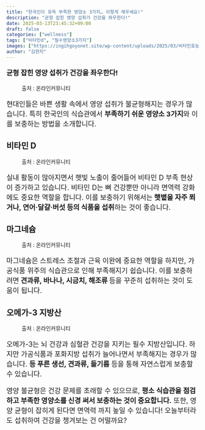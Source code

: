 ```yaml
---
title: "한국인이 유독 부족한 영양소 3가지… 이렇게 채우세요!"
description: "균형 잡힌 영양 섭취가 건강을 좌우한다!"
date: 2025-03-13T23:45:32+09:00
draft: false
categories: ["wellness"]
tags: ["비타민d", "필수영양소3가지"]
images: ["https://ingihgoyonet.site/wp-content/uploads/2025/03/비타민효능-1024x683.jpg", "https://ingihgoyonet.site/wp-content/uploads/2025/03/비타민d음식-1024x683.jpg", "https://ingihgoyonet.site/wp-content/uploads/2025/03/마그네슘많은음식-1024x681.jpg", "https://ingihgoyonet.site/wp-content/uploads/2025/03/오메가3-1024x683.jpg"]
author: "김현지"
---
```


<p style="font-size:18px"><strong>균형 잡힌 영양 섭취가 건강을 좌우한다!</strong></p> <figure ><img src="https://ingihgoyonet.site/wp-content/uploads/2025/03/비타민효능-1024x683.jpg" alt="" style="aspect-ratio:16/9;object-fit:cover"/><figcaption >출처 : 온라인커뮤니티</figcaption></figure> <p style="font-size:18px">현대인들은 바쁜 생활 속에서 영양 섭취가 불균형해지는 경우가 많습니다. 특히 한국인의 식습관에서 <strong>부족하기 쉬운 영양소 3가지</strong>와 이를 보충하는 방법을 소개합니다.</p> <h2 >비타민 D</h2> <figure ><img src="https://ingihgoyonet.site/wp-content/uploads/2025/03/비타민d음식-1024x683.jpg" alt="" style="aspect-ratio:16/9;object-fit:cover"/><figcaption >출처 : 온라인커뮤니티</figcaption></figure> <p style="font-size:18px">실내 활동이 많아지면서 햇빛 노출이 줄어들어 비타민 D 부족 현상이 증가하고 있습니다. 비타민 D는 뼈 건강뿐만 아니라 면역력 강화에도 중요한 역할을 합니다. 이를 보충하기 위해서는<strong> 햇볕을 자주 쬐거나, 연어·달걀·버섯 등의 식품을 섭취</strong>하는 것이 좋습니다.</p> <h2 >마그네슘</h2> <figure ><img src="https://ingihgoyonet.site/wp-content/uploads/2025/03/마그네슘많은음식-1024x681.jpg" alt="" style="aspect-ratio:16/9;object-fit:cover"/><figcaption >출처 : 온라인커뮤니티</figcaption></figure> <p style="font-size:18px">마그네슘은 스트레스 조절과 근육 이완에 중요한 역할을 하지만, 가공식품 위주의 식습관으로 인해 부족해지기 쉽습니다. 이를 보충하려면<strong> 견과류, 바나나, 시금치, 해조류 </strong>등을 꾸준히 섭취하는 것이 도움이 됩니다.</p> <h2 >오메가-3 지방산</h2> <figure ><img src="https://ingihgoyonet.site/wp-content/uploads/2025/03/오메가3-1024x683.jpg" alt="" style="aspect-ratio:16/9;object-fit:cover"/><figcaption >출처 : 온라인커뮤니티</figcaption></figure> <p style="font-size:18px">오메가-3는 뇌 건강과 심혈관 건강을 지키는 필수 지방산입니다. 하지만 가공식품과 포화지방 섭취가 늘어나면서 부족해지는 경우가 많습니다. <strong>등 푸른 생선, 견과류, 들기름</strong> 등을 통해 자연스럽게 보충할 수 있습니다.</p> <p style="font-size:18px">영양 불균형은 건강 문제를 초래할 수 있으므로, <strong>평소 식습관을 점검하고 부족한 영양소를 신경 써서 보충하는 것이 중요합니다.</strong> 또한, 영양 균형이 잡히게 된다면 면역력 까지 높일 수 있습니다! 오늘부터라도 섭취하여 건강을 챙겨보는 건 어떨까요?</p>